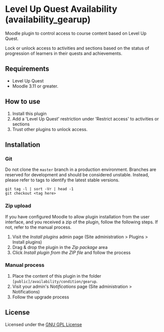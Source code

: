 # Level Up Quest Availability (availability_gearup)

Moodle plugin to control access to course content based on Level Up Quest.

Lock or unlock access to activities and sections based on the status of
progression of learners in their quests and achievements.

## Requirements

- Level Up Quest
- Moodle 3.11 or greater.

## How to use

1. Install this plugin
2. Add a 'Level Up Quest' restriction under 'Restrict access' to activities or sections
3. Trust other plugins to unlock access.

## Installation

### Git

Do not clone the `master` branch in a production environment. Branches are reserved for development and should be considered unstable. Instead, please refer to tags to identify the latest stable versions.

```
git tag -l | sort -Vr | head -1
git checkout <tag here>
```

### Zip upload

If you have configured Moodle to allow plugin installation from the user interface, and you received a zip of the plugin, follow the following steps. If not, refer to the manual process.

1. Visit the _Install plugins_ admin page (Site administration > Plugins > Install plugins)
2. Drag & drop the plugin in the _Zip package_ area
3. Click _Install plugin from the ZIP file_ and follow the process

### Manual process

1. Place the content of this plugin in the folder `[public]/availability/condition/gearup`.
2. Visit your admin's _Notifications_ page (Site administration > Notifications)
3. Follow the upgrade process

## License

Licensed under the [GNU GPL License](http://www.gnu.org/copyleft/gpl.html)
